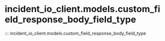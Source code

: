 # incident_io_client.models.custom_field_response_body_field_type

::: incident_io_client.models.custom_field_response_body_field_type